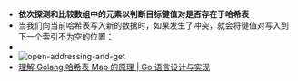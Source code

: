 - **依次探测和比较数组中的元素以判断目标键值对是否存在于哈希表**
- 当我们向当前哈希表写入新的数据时，如果发生了冲突，就会将键值对写入到下一个索引不为空的位置：
-
- ![open-addressing-and-get](https://img.draveness.me/2019-12-30-15777168478791-open-addressing-and-get.png)
- [理解 Golang 哈希表 Map 的原理 | Go 语言设计与实现](https://draveness.me/golang/docs/part2-foundation/ch03-datastructure/golang-hashmap/)
